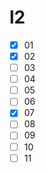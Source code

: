 # l2

- [x] 01
- [x] 02
- [ ] 03
- [ ] 04
- [ ] 05
- [ ] 06
- [x] 07
- [ ] 08
- [ ] 09
- [ ] 10
- [ ] 11
